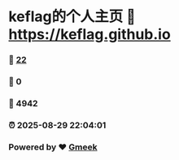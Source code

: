 # keflag的个人主页 :link: https://keflag.github.io 
### :page_facing_up: [22](https://keflag.github.io/tag.html) 
### :speech_balloon: 0 
### :hibiscus: 4942 
### :alarm_clock: 2025-08-29 22:04:01 
### Powered by :heart: [Gmeek](https://github.com/Meekdai/Gmeek)

